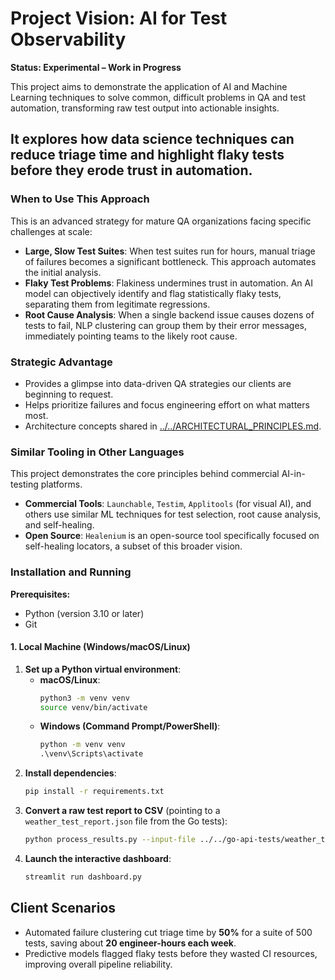 # Project Vision: AI for Test Observability

**Status: Experimental – Work in Progress**

This project aims to demonstrate the application of AI and Machine Learning techniques to solve common, difficult problems in QA and test automation, transforming raw test output into actionable insights.

It explores how data science techniques can reduce triage time and highlight flaky tests before they erode trust in automation.
---
### When to Use This Approach

This is an advanced strategy for mature QA organizations facing specific challenges at scale:

* **Large, Slow Test Suites**: When test suites run for hours, manual triage of failures becomes a significant bottleneck. This approach automates the initial analysis.
* **Flaky Test Problems**: Flakiness undermines trust in automation. An AI model can objectively identify and flag statistically flaky tests, separating them from legitimate regressions.
* **Root Cause Analysis**: When a single backend issue causes dozens of tests to fail, NLP clustering can group them by their error messages, immediately pointing teams to the likely root cause.

### Strategic Advantage
- Provides a glimpse into data-driven QA strategies our clients are beginning to request.
- Helps prioritize failures and focus engineering effort on what matters most.
- Architecture concepts shared in [../../ARCHITECTURAL_PRINCIPLES.md](../../ARCHITECTURAL_PRINCIPLES.md).

### Similar Tooling in Other Languages
This project demonstrates the core principles behind commercial AI-in-testing platforms.
* **Commercial Tools**: `Launchable`, `Testim`, `Applitools` (for visual AI), and others use similar ML techniques for test selection, root cause analysis, and self-healing.
* **Open Source**: `Healenium` is an open-source tool specifically focused on self-healing locators, a subset of this broader vision.

### Installation and Running

**Prerequisites:**
* Python (version 3.10 or later)
* Git

#### 1. Local Machine (Windows/macOS/Linux)

1.  **Set up a Python virtual environment**:
    * **macOS/Linux**:
        ```bash
        python3 -m venv venv
        source venv/bin/activate
        ```
    * **Windows (Command Prompt/PowerShell)**:
        ```cmd
        python -m venv venv
        .\venv\Scripts\activate
        ```
2.  **Install dependencies**:
    ```bash
    pip install -r requirements.txt
    ```
3.  **Convert a raw test report to CSV** (pointing to a `weather_test_report.json` file from the Go tests):
    ```bash
    python process_results.py --input-file ../../go-api-tests/weather_test_report.json --output-file processed_results.csv
    ```
4.  **Launch the interactive dashboard**:
    ```bash
    streamlit run dashboard.py
    ```

## Client Scenarios

- Automated failure clustering cut triage time by **50%** for a suite of 500 tests, saving about **20 engineer-hours each week**.
- Predictive models flagged flaky tests before they wasted CI resources, improving overall pipeline reliability.
